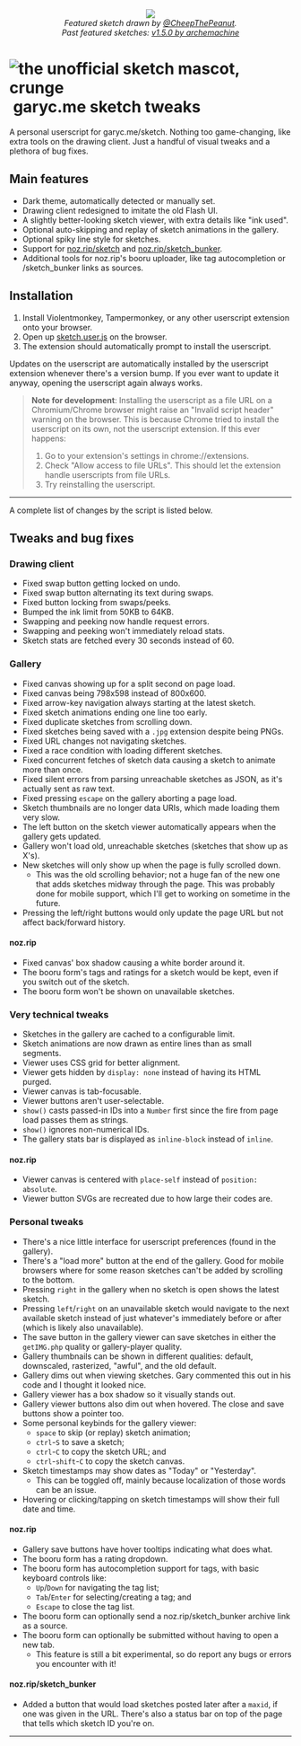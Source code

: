
<div align="center">
    <img src="https://github.com/quackbarc/garyc-sketch-tweaks/assets/49148994/c5f410cf-c71b-4b1a-8348-6ccee2899ed6">
    <br>
    <i>Featured sketch drawn by <a href="https://twitter.com/CheepThePeanut">@CheepThePeanut</a>.</i>
    <br>
    <i>Past featured sketches:
        <a href="https://user-images.githubusercontent.com/49148994/225370421-ab5a70c1-729a-4c90-a1af-fe721c639189.png">
            v1.5.0 by archemachine
        </a>
    </i>
</div>

# ![the unofficial sketch mascot, crunge](/crunge.png)&nbsp;garyc.me sketch tweaks

A personal userscript for garyc.me/sketch.
Nothing too game-changing, like extra tools on the drawing client.
Just a handful of visual tweaks and a plethora of bug fixes.

## Main features

* Dark theme, automatically detected or manually set.
* Drawing client redesigned to imitate the old Flash UI.
* A slightly better-looking sketch viewer, with extra details like "ink used".
* Optional auto-skipping and replay of sketch animations in the gallery.
* Optional spiky line style for sketches.
* Support for [noz.rip/sketch](https://noz.rip/sketch/) and [noz.rip/sketch_bunker](https://noz.rip/sketch_bunker/).
* Additional tools for noz.rip's booru uploader, like tag autocompletion or /sketch_bunker links as sources.

## Installation

1. Install Violentmonkey, Tampermonkey, or any other userscript extension onto your browser.
2. Open up [sketch.user.js](https://github.com/quackbarc/garyc-sketch-tweaks/raw/master/sketch.user.js) on the browser.
3. The extension should automatically prompt to install the userscript.

Updates on the userscript are automatically installed by the userscript extension whenever there's a version bump.
If you ever want to update it anyway, opening the userscript again always works.

> **Note for development**:
> Installing the userscript as a file URL on a Chromium/Chrome browser might raise an "Invalid script header" warning on the browser.
> This is because Chrome tried to install the userscript on its own, not the userscript extension.
> If this ever happens:
>
> 1. Go to your extension's settings in chrome://extensions.
> 2. Check "Allow access to file URLs". This should let the extension handle userscripts from file URLs.
> 3. Try reinstalling the userscript.

-----

A complete list of changes by the script is listed below.

## Tweaks and bug fixes

### Drawing client

* Fixed swap button getting locked on undo.
* Fixed swap button alternating its text during swaps.
* Fixed button locking from swaps/peeks.
* Bumped the ink limit from 50KB to 64KB.
* Swapping and peeking now handle request errors.
* Swapping and peeking won't immediately reload stats.
* Sketch stats are fetched every 30 seconds instead of 60.

### Gallery

* Fixed canvas showing up for a split second on page load.
* Fixed canvas being 798x598 instead of 800x600.
* Fixed arrow-key navigation always starting at the latest sketch.
* Fixed sketch animations ending one line too early.
* Fixed duplicate sketches from scrolling down.
* Fixed sketches being saved with a `.jpg` extension despite being PNGs.
* Fixed URL changes not navigating sketches.
* Fixed a race condition with loading different sketches.
* Fixed concurrent fetches of sketch data causing a sketch to animate more than once.
* Fixed silent errors from parsing unreachable sketches as JSON, as it's actually sent as raw text.
* Fixed pressing `escape` on the gallery aborting a page load.
* Sketch thumbnails are no longer data URIs, which made loading them very slow.
* The left button on the sketch viewer automatically appears when the gallery gets updated.
* Gallery won't load old, unreachable sketches (sketches that show up as X's).
* New sketches will only show up when the page is fully scrolled down.
    * This was the old scrolling behavior; not a huge fan of the new one that adds sketches midway through the page.
      This was probably done for mobile support, which I'll get to working on sometime in the future.
* Pressing the left/right buttons would only update the page URL but not affect back/forward history.

#### noz.rip

* Fixed canvas' box shadow causing a white border around it.
* The booru form's tags and ratings for a sketch would be kept, even if you switch out of the sketch.
* The booru form won't be shown on unavailable sketches.

### Very technical tweaks

* Sketches in the gallery are cached to a configurable limit.
* Sketch animations are now drawn as entire lines than as small segments.
* Viewer uses CSS grid for better alignment.
* Viewer gets hidden by `display: none` instead of having its HTML purged.
* Viewer canvas is tab-focusable.
* Viewer buttons aren't user-selectable.
* `show()` casts passed-in IDs into a `Number` first since the fire from page load passes them as strings.
* `show()` ignores non-numerical IDs.
* The gallery stats bar is displayed as `inline-block` instead of `inline`.

#### noz.rip
* Viewer canvas is centered with `place-self` instead of `position: absolute`.
* Viewer button SVGs are recreated due to how large their codes are.

### Personal tweaks

* There's a nice little interface for userscript preferences (found in the gallery).
* There's a "load more" button at the end of the gallery. Good for mobile browsers where for some reason sketches can't be added by scrolling to the bottom.
* Pressing `right` in the gallery when no sketch is open shows the latest sketch.
* Pressing `left`/`right` on an unavailable sketch would navigate to the next available sketch instead of just whatever's immediately before or after (which is likely also unavailable).
* The save button in the gallery viewer can save sketches in either the `getIMG.php` quality or gallery-player quality.
* Gallery thumbnails can be shown in different qualities: default, downscaled, rasterized, "awful", and the old default.
* Gallery dims out when viewing sketches. Gary commented this out in his code and I thought it looked nice.
* Gallery viewer has a box shadow so it visually stands out.
* Gallery viewer buttons also dim out when hovered. The close and save buttons show a pointer too.
* Some personal keybinds for the gallery viewer:
    * `space` to skip (or replay) sketch animation;
    * `ctrl`-`S` to save a sketch;
    * `ctrl`-`C` to copy the sketch URL; and
    * `ctrl`-`shift`-`C` to copy the sketch canvas.
* Sketch timestamps may show dates as "Today" or "Yesterday".
    * This can be toggled off, mainly because localization of those words can be an issue.
* Hovering or clicking/tapping on sketch timestamps will show their full date and time.

#### noz.rip

* Gallery save buttons have hover tooltips indicating what does what.
* The booru form has a rating dropdown.
* The booru form has autocompletion support for tags, with basic keyboard controls like:
    * `Up`/`Down` for navigating the tag list;
    * `Tab`/`Enter` for selecting/creating a tag; and
    * `Escape` to close the tag list.
* The booru form can optionally send a noz.rip/sketch_bunker archive link as a source.
* The booru form can optionally be submitted without having to open a new tab.
    * This feature is still a bit experimental, so do report any bugs or errors you encounter with it!

#### noz.rip/sketch_bunker

* Added a button that would load sketches posted later after a `maxid`, if one was given in the URL.
  There's also a status bar on top of the page that tells which sketch ID you're on.

---
